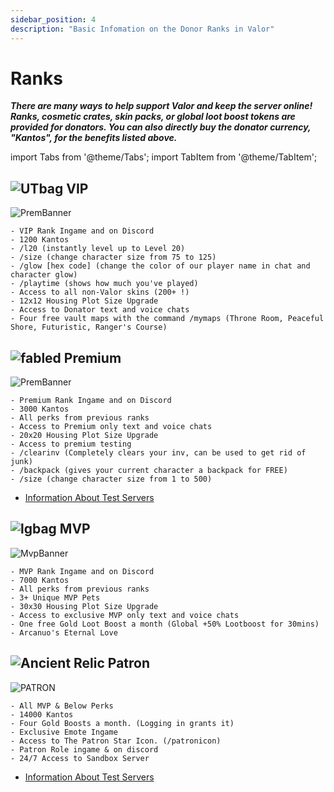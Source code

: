 ```yaml
---
sidebar_position: 4
description: "Basic Infomation on the Donor Ranks in Valor"
---
```


# Ranks
***There are many ways to help support Valor and keep the server online! Ranks, cosmetic crates, skin packs, or global loot boost tokens are provided for donators. You can also directly buy the donator currency, "Kantos", for the benefits listed above.***

import Tabs from '@theme/Tabs';
import TabItem from '@theme/TabItem';

<Tabs>  
  <TabItem value="VIP" label="VIP" default>

  ## ![UTbag](https://cdn.discordapp.com/attachments/1107378591026655272/1107460067399315627/adf.png) VIP
  ![PremBanner](https://mvp.valorserver.com/images/vip-banner.png)

    - VIP Rank Ingame and on Discord
    - 1200 Kantos
    - /l20 (instantly level up to Level 20)
    - /size (change character size from 75 to 125)
    - /glow [hex code] (change the color of our player name in chat and character glow)
    - /playtime (shows how much you've played)
    - Access to all non-Valor skins (200+ !)
    - 12x12 Housing Plot Size Upgrade
    - Access to Donator text and voice chats
    - Four free vault maps with the command /mymaps (Throne Room, Peaceful Shore, Futuristic, Ranger's Course)

  </TabItem>
  <TabItem value="Premium" label="Premium">
    
  ## ![fabled](https://cdn.discordapp.com/attachments/828314781793779742/1108582622457757706/FABLEDBAG.png) Premium
  ![PremBanner](https://mvp.valorserver.com/images/prem-banner.png)

    - Premium Rank Ingame and on Discord
    - 3000 Kantos
    - All perks from previous ranks
    - Access to Premium only text and voice chats
    - 20x20 Housing Plot Size Upgrade
    - Access to premium testing
    - /clearinv (Completely clears your inv, can be used to get rid of junk)
    - /backpack (gives your current character a backpack for FREE)
    - /size (change character size from 1 to 500)
  - [Information About Test Servers](https://wiki.valorserver.com/docs/valor_guides/premtesting)

  </TabItem>
  <TabItem value="MVP" label="MVP">

  ## ![lgbag](https://cdn.discordapp.com/attachments/1026159786313650256/1045193424116133948/Legendary_Bag.png) MVP
  ![MvpBanner](https://mvp.valorserver.com/images/mvp-banner.png)

    - MVP Rank Ingame and on Discord
    - 7000 Kantos
    - All perks from previous ranks
    - 3+ Unique MVP Pets
    - 30x30 Housing Plot Size Upgrade
    - Access to exclusive MVP only text and voice chats
    - One free Gold Loot Boost a month (Global +50% Lootboost for 30mins)
    - Arcanuo's Eternal Love

  </TabItem>
  <TabItem value="Patron" label="Patron">

  ## ![Ancient Relic](https://cdn.discordapp.com/attachments/1026159786313650256/1045182982090145843/Ancient_Relic_Bag.png) Patron
  ![PATRON](https://cdn.discordapp.com/attachments/1118235017550778448/1188098948041289880/patront.png?ex=65994a5f&is=6586d55f&hm=59fa5d2f871e6e96c8629f47f13347c33f6588456aa3470c2925dd5729720949&)

    - All MVP & Below Perks
    - 14000 Kantos
    - Four Gold Boosts a month. (Logging in grants it)
    - Exclusive Emote Ingame
    - Access to The Patron Star Icon. (/patronicon)
    - Patron Role ingame & on discord
    - 24/7 Access to Sandbox Server
  - [Information About Test Servers](https://wiki.valorserver.com/docs/valor_guides/premtesting)

  </TabItem>
</Tabs>
